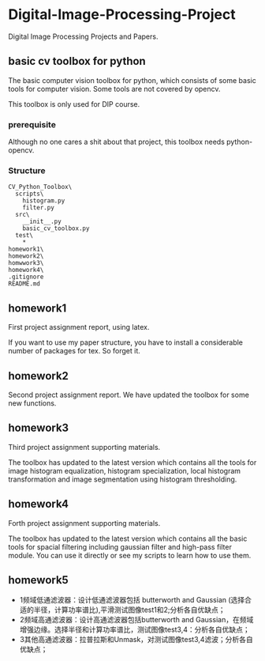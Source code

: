 # Digital-Image-Processing-Project

Digital Image Processing Projects and Papers.

## basic cv toolbox for python

The basic computer vision toolbox for python, which consists of some basic tools for computer vision. Some tools are not covered by opencv. 

This toolbox is only used for DIP course.

### prerequisite

Although no one cares a shit about that project, this toolbox needs python-opencv.

### Structure

```
CV_Python_Toolbox\
  scripts\
    histogram.py
    filter.py
  src\
    __init__.py
    basic_cv_toolbox.py
  test\
    *
homework1\
homework2\
homwwork3\
homework4\
.gitignore
README.md
```

## homework1

First project assignment report, using latex.

If you want to use my paper structure, you have to install a considerable number of packages for tex. So forget it.

## homework2

Second project assignment report. We have updated the toolbox for some new functions.

## homework3

Third project assignment supporting materials.

The toolbox has updated to the latest version which contains all the tools for image histogram equalization, histogram specialization, local histogram transformation and image segmentation using histogram thresholding.

## homework4

Forth project assignment supporting materials.

The toolbox has updated to the latest version which contains all the basic tools for spacial filtering including gaussian filter and high-pass filter module. You can use it directly or see my scripts to learn how to use them.

## homework5

* 1频域低通滤波器：设计低通滤波器包括 butterworth and Gaussian (选择合适的半径，计算功率谱比),平滑测试图像test1和2;分析各自优缺点；
* 2频域高通滤波器：设计高通滤波器包括butterworth and Gaussian，在频域增强边缘。选择半径和计算功率谱比，测试图像test3,4：分析各自优缺点；
* 3其他高通滤波器：拉普拉斯和Unmask，对测试图像test3,4滤波；分析各自优缺点；
